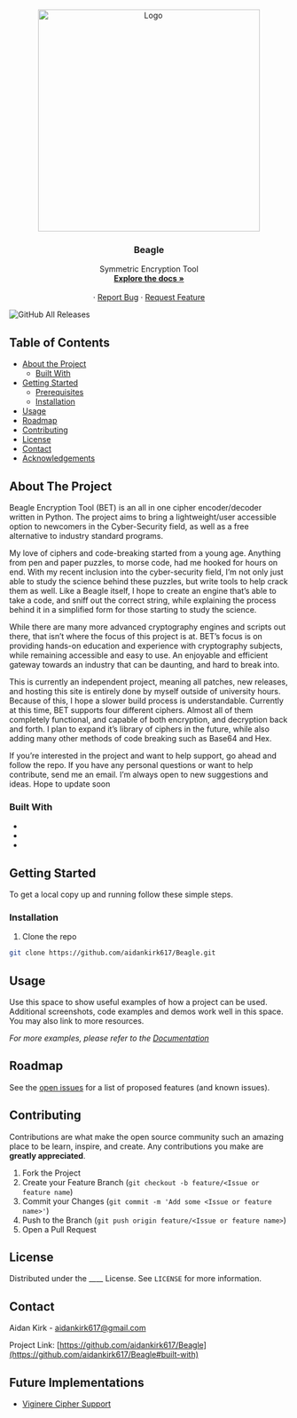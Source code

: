 <!-- PROJECT LOGO -->
<br />
<p align="center">
    <!-- <a href="https://github.com/aidankirk617/Beagle"> -->
    <img src="images/logo1.jpg" alt="Logo" width="400" height="400">
  </a>

  <h3 align="center">Beagle</h3>

  <p align="center">
    Symmetric Encryption Tool
    <br />
    <a href="https://github.com/aidankirk617/Beagle"><strong>Explore the docs »</strong></a>
    <br />
    <br />
    <!-- Commented out until we have a live demo -->
    <!--<a href="https://github.com/github_username/repo">View Demo</a> -->
    ·
    <a href="https://github.com/aidankirk617/Beagle/issues">Report Bug</a>
    ·
    <a href="https://github.com/aidankirk617/Beagle/issues">Request Feature</a>
  </p>
</p>

<!-- PROJECT SHIELDS -->
<!--
*** I'm using markdown "reference style" links for readability.
*** Reference links are enclosed in brackets [ ] instead of parentheses ( ).
*** See the bottom of this document for the declaration of the reference variables
*** for contributors-url, forks-url, etc. This is an optional, concise syntax you may use.
*** https://www.markdownguide.org/basic-syntax/#reference-style-links
-->
![GitHub All Releases](https://img.shields.io/github/downloads/aidankirk617/Beagle/total)

<!-- TABLE OF CONTENTS -->
## Table of Contents

* [About the Project](#about-the-project)
  * [Built With](#built-with)
* [Getting Started](#getting-started)
  * [Prerequisites](#prerequisites)
  * [Installation](#installation)
* [Usage](#usage)
* [Roadmap](#roadmap)
* [Contributing](#contributing)
* [License](#license)
* [Contact](#contact)
* [Acknowledgements](#acknowledgements)



<!-- ABOUT THE PROJECT -->
## About The Project

<!--[![Produc Name Screen Shot][product-screenshot]](https://example.com) -->

Beagle Encryption Tool (BET) is an all in one cipher encoder/decoder written in Python. The project aims to bring a lightweight/user accessible option to newcomers in the Cyber-Security field, as well as a free alternative to industry standard programs.

My love of ciphers and code-breaking started from a young age. Anything from pen and paper puzzles, to morse code, had me hooked for hours on end. With my recent inclusion into the cyber-security field, I’m not only just able to study the science behind these puzzles, but write tools to help crack them as well. Like a Beagle itself, I hope to create an engine that’s able to take a code, and sniff out the correct string, while explaining the process behind it in a simplified form for those starting to study the science.

While there are many more advanced cryptography engines and scripts out there, that isn’t where the focus of this project is at. BET’s focus is on providing hands-on education and experience with cryptography subjects, while remaining accessible and easy to use.‌ An enjoyable and efficient gateway towards an industry that can be daunting, and hard to break into.

This is currently an independent project, meaning all patches, new releases, and hosting this site is entirely done by myself outside of university hours. Because of this, I‌ hope a slower build process is understandable. Currently at this time, BET supports four different ciphers. Almost all of them completely functional, and capable of both encryption, and decryption back and forth. I plan to expand it’s library of ciphers in the future, while also adding many other methods of code breaking such as Base64 and Hex.

If you’re interested in the project and want to help support, go ahead and follow the repo. If you have any personal questions or want to help contribute, send me an email. I’m always open to new suggestions and ideas. Hope to update soon

### Built With

* []()
* []()
* []()



<!-- GETTING STARTED -->
## Getting Started

To get a local copy up and running follow these simple steps.


### Installation

1. Clone the repo
```sh
git clone https://github.com/aidankirk617/Beagle.git
```

<!-- USAGE EXAMPLES -->
## Usage

Use this space to show useful examples of how a project can be used. Additional screenshots, code examples and demos work well in this space. You may also link to more resources.

_For more examples, please refer to the [Documentation](https://example.com)_



<!-- ROADMAP -->
## Roadmap

See the [open issues](https://github.com/aidankirk617/CataBot/issues) for a 
list of proposed features (and known issues).



<!-- CONTRIBUTING -->
## Contributing

Contributions are what make the open source community such an amazing place to be learn, inspire, and create. Any contributions you make are **greatly appreciated**.

1. Fork the Project
2. Create your Feature Branch (`git checkout -b feature/<Issue or feature name`)
3. Commit your Changes (`git commit -m 'Add some <Issue or feature name>'`)
4. Push to the Branch (`git push origin feature/<Issue or feature name>`)
5. Open a Pull Request



<!-- LICENSE -->
## License

Distributed under the ____ License. See `LICENSE` for more information.



<!-- CONTACT -->
## Contact

Aidan Kirk - [aidankirk617@gmail.com]()

Project Link: [https://github.com/aidankirk617/Beagle](https://github.com/aidankirk617/Beagle#built-with)



<!-- ACKNOWLEDGEMENTS -->
## Future Implementations

* [Viginere Cipher Support]()


<!-- MARKDOWN LINKS & IMAGES -->
<!-- https://www.markdownguide.org/basic-syntax/#reference-style-links -->
[contributors-shield]: https://img.shields.io/github/contributors/othneildrew/Best-README-Template.svg?style=flat-square
[product-screenshot]: images/logo2.jpg
